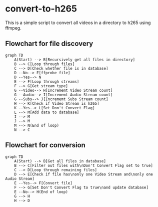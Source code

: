 # convert-to-h265

This is a simple script to convert all videos in a directory to h265 using ffmpeg.

## Flowchart for file discovery

```mermaid
graph TD
    A(Start) --> B[Recursively get all files in directory]
    B --> C[Loop through files]
    C --> D[Check whether file is in database]
    D --No--> E[ffprobe file]
    D --Yes--> N
    E --> F[Loop through streams]
    F --> G[Get stream type]
    G --Video--> H[Incrememt Video Stream count]
    G --Audio--> I[Incrememt Audio Stream count]
    G --Subs--> J[Incrememt Subs Stream count]
    H --> K[Check if Video Stream is h265]
    K --Yes--> L[Set Don't Convert Flag]
    L --> M[Add data to database]
    I --> M
    J --> M
    M --> N(End of loop)
    N --> C
```

## Flowchart for conversion

```mermaid
graph TD
    A(Start) --> B[Get all files in database]
    B --> C[Filter out files with\nDon't Convert Flag set to true]
    C --> D[Loop through remaining files]
    D --> E[Check if file has\nonly one Video Stream and\nonly one Audio Stream]
    E --Yes--> F[Convert file]
    F --> G[Set Don't Convert Flag to true\nand update database]
    E --No--> H(End of loop)
    G --> H
    H --> D
```
